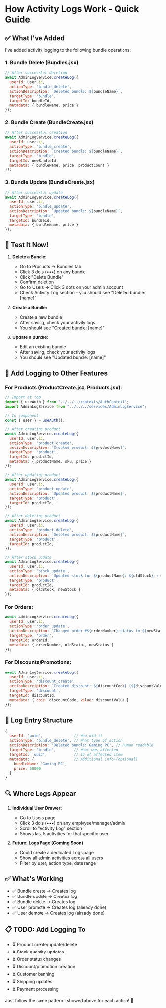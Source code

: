 # How Activity Logs Work - Quick Guide

## ✅ What I've Added

I've added activity logging to the following bundle operations:

### 1. **Bundle Delete** (Bundles.jsx)
```javascript
// After successful deletion
await AdminLogService.createLog({
  userId: user.id,
  actionType: 'bundle_delete',
  actionDescription: `Deleted bundle: ${bundleName}`,
  targetType: 'bundle',
  targetId: bundleId,
  metadata: { bundleName, price }
});
```

### 2. **Bundle Create** (BundleCreate.jsx)
```javascript
// After successful creation
await AdminLogService.createLog({
  userId: user.id,
  actionType: 'bundle_create',
  actionDescription: `Created bundle: ${bundleName}`,
  targetType: 'bundle',
  targetId: newBundleId,
  metadata: { bundleName, price, productCount }
});
```

### 3. **Bundle Update** (BundleCreate.jsx)
```javascript
// After successful update
await AdminLogService.createLog({
  userId: user.id,
  actionType: 'bundle_update',
  actionDescription: `Updated bundle: ${bundleName}`,
  targetType: 'bundle',
  targetId: bundleId,
  metadata: { bundleName, price }
});
```

## 🧪 Test It Now!

1. **Delete a Bundle:**
   - Go to Products → Bundles tab
   - Click 3 dots (•••) on any bundle
   - Click "Delete Bundle"
   - Confirm deletion
   - Go to Users → Click 3 dots on your admin account
   - Check Activity Log section - you should see "Deleted bundle: [name]"

2. **Create a Bundle:**
   - Create a new bundle
   - After saving, check your activity logs
   - You should see "Created bundle: [name]"

3. **Update a Bundle:**
   - Edit an existing bundle
   - After saving, check your activity logs
   - You should see "Updated bundle: [name]"

## 📝 Add Logging to Other Features

### For Products (ProductCreate.jsx, Products.jsx):

```javascript
// Import at top
import { useAuth } from "../../../contexts/AuthContext";
import AdminLogService from "../../../services/AdminLogService";

// In component
const { user } = useAuth();

// After creating product
await AdminLogService.createLog({
  userId: user.id,
  actionType: 'product_create',
  actionDescription: `Created product: ${productName}`,
  targetType: 'product',
  targetId: productId,
  metadata: { productName, sku, price }
});

// After updating product
await AdminLogService.createLog({
  userId: user.id,
  actionType: 'product_update',
  actionDescription: `Updated product: ${productName}`,
  targetType: 'product',
  targetId: productId,
});

// After deleting product
await AdminLogService.createLog({
  userId: user.id,
  actionType: 'product_delete',
  actionDescription: `Deleted product: ${productName}`,
  targetType: 'product',
  targetId: productId,
});

// After stock update
await AdminLogService.createLog({
  userId: user.id,
  actionType: 'stock_update',
  actionDescription: `Updated stock for ${productName}: ${oldStock} → ${newStock}`,
  targetType: 'product',
  targetId: productId,
  metadata: { oldStock, newStock }
});
```

### For Orders:

```javascript
await AdminLogService.createLog({
  userId: user.id,
  actionType: 'order_update',
  actionDescription: `Changed order #${orderNumber} status to ${newStatus}`,
  targetType: 'order',
  targetId: orderId,
  metadata: { orderNumber, oldStatus, newStatus }
});
```

### For Discounts/Promotions:

```javascript
await AdminLogService.createLog({
  userId: user.id,
  actionType: 'discount_create',
  actionDescription: `Created discount: ${discountCode} (${discountValue}%)`,
  targetType: 'discount',
  targetId: discountId,
  metadata: { code: discountCode, value: discountValue }
});
```

## 🎯 Log Entry Structure

```javascript
{
  userId: 'uuid',              // Who did it
  actionType: 'bundle_delete', // What type of action
  actionDescription: 'Deleted bundle: Gaming PC', // Human readable
  targetType: 'bundle',        // What was affected
  targetId: 'uuid',            // ID of affected item
  metadata: {                  // Additional info (optional)
    bundleName: 'Gaming PC',
    price: 50000
  }
}
```

## 🔍 Where Logs Appear

1. **Individual User Drawer:**
   - Go to Users page
   - Click 3 dots (•••) on any employee/manager/admin
   - Scroll to "Activity Log" section
   - Shows last 5 activities for that specific user

2. **Future: Logs Page (Coming Soon)**
   - Could create a dedicated Logs page
   - Show all admin activities across all users
   - Filter by user, action type, date range

## ✅ What's Working

- ✅ Bundle create → Creates log
- ✅ Bundle update → Creates log  
- ✅ Bundle delete → Creates log
- ✅ User promote → Creates log (already done)
- ✅ User demote → Creates log (already done)

## 📋 TODO: Add Logging To

- ⏳ Product create/update/delete
- ⏳ Stock quantity updates
- ⏳ Order status changes
- ⏳ Discount/promotion creation
- ⏳ Customer banning
- ⏳ Shipping updates
- ⏳ Payment processing

Just follow the same pattern I showed above for each action! 🚀
